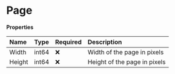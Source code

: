 # Page

**Properties**

| Name   | Type  | Required | Description                  |
| :----- | :---- | :------- | :--------------------------- |
| Width  | int64 | ❌       | Width of the page in pixels  |
| Height | int64 | ❌       | Height of the page in pixels |
